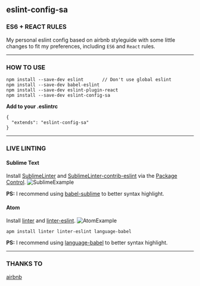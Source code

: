 ## eslint-config-sa
### ES6 + REACT RULES

My personal eslint config based on airbnb styleguide with some little changes
to fit my preferences, including `ES6` and `React` rules.

---

### HOW TO USE
```
npm install --save-dev eslint 		// Don't use global eslint
npm install --save-dev babel-eslint
npm install --save-dev eslint-plugin-react
npm install --save-dev eslint-config-sa
```

**Add to your .eslintrc**
```
{
  "extends": "eslint-config-sa"
}
```

---

### LIVE LINTING
#### Sublime Text
Install [SublimeLinter](http://www.sublimelinter.com/en/latest/) and [SublimeLinter-contrib-eslint](https://packagecontrol.io/packages/SublimeLinter-contrib-eslint) via the [Package Control](https://packagecontrol.io/).
![SublimeExample](http://i.imgur.com/TvfYDhN.png)

**PS:** I recommend using [babel-sublime](https://github.com/babel/babel-sublime) to better syntax highlight.

#### Atom
Install [linter](https://atom.io/packages/linter) and [linter-eslint](https://atom.io/packages/linter-eslint).
![AtomExample](http://i.imgur.com/klXpiJW.png)

```
apm install linter linter-eslint language-babel
```

**PS:** I recommend using [language-babel](https://atom.io/packages/language-babel) to better syntax highlight.

---

### THANKS TO
[airbnb](https://github.com/airbnb/javascript)
